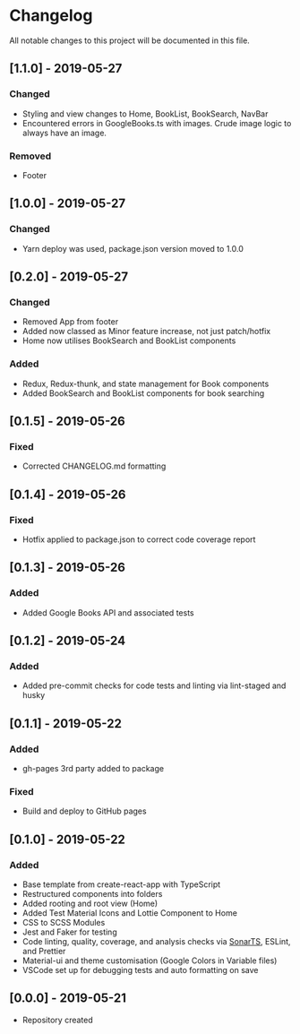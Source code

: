 # Changelog

All notable changes to this project will be documented in this file.

## [1.1.0] - 2019-05-27

### Changed

-   Styling and view changes to Home, BookList, BookSearch, NavBar
-   Encountered errors in GoogleBooks.ts with images. Crude image logic to always have an image.

### Removed

-   Footer

## [1.0.0] - 2019-05-27

### Changed

-   Yarn deploy was used, package.json version moved to 1.0.0

## [0.2.0] - 2019-05-27

### Changed

-   Removed App from footer
-   Added now classed as Minor feature increase, not just patch/hotfix
-   Home now utilises BookSearch and BookList components

### Added

-   Redux, Redux-thunk, and state management for Book components
-   Added BookSearch and BookList components for book searching

## [0.1.5] - 2019-05-26

### Fixed

-   Corrected CHANGELOG.md formatting

## [0.1.4] - 2019-05-26

### Fixed

-   Hotfix applied to package.json to correct code coverage report

## [0.1.3] - 2019-05-26

### Added

-   Added Google Books API and associated tests

## [0.1.2] - 2019-05-24

### Added

-   Added pre-commit checks for code tests and linting via lint-staged and husky

## [0.1.1] - 2019-05-22

### Added

-   gh-pages 3rd party added to package

### Fixed

-   Build and deploy to GitHub pages

## [0.1.0] - 2019-05-22

### Added

-   Base template from create-react-app with TypeScript
-   Restructured components into folders
-   Added rooting and root view (Home)
-   Added Test Material Icons and Lottie Component to Home
-   CSS to SCSS Modules
-   Jest and Faker for testing
-   Code linting, quality, coverage, and analysis checks via [SonarTS](https://github.com/SonarSource/SonarTS), ESLint, and Prettier
-   Material-ui and theme customisation (Google Colors in Variable files)
-   VSCode set up for debugging tests and auto formatting on save

## [0.0.0] - 2019-05-21

-   Repository created
